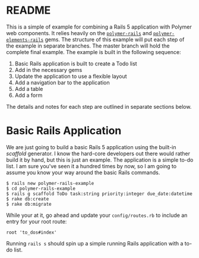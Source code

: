 # README

This is a simple of example for combining a Rails 5 application with
Polymer web components. It relies heavily on the
[`polymer-rails`](https://github.com/alchaplinsky/polymer-rails) and
[`polymer-elements-rails`](https://github.com/alchaplinsky/polymer-elements-rails) gems.
The structure of this example will put each step of the example in
separate branches. The master branch will hold the complete final example.
The example is built in the following sequence:

1. Basic Rails application is built to create a Todo list
1. Add in the necessary gems
1. Update the application to use a flexible layout
1. Add a navigation bar to the application
1. Add a table
1. Add a form

The details and notes for each step are outlined in separate sections below.

# Basic Rails Application

We are just going to build a basic Rails 5 application using the built-in
_scaffold_ generator. I know the hard-core developers out there would rather
build it by hand, but this is just an example. The application is a simple
to-do list. I am sure you've seen it a hundred times by now, so I am going to
assume you know your way around the basic Rails commands.

```
$ rails new polymer-rails-example
$ cd polymer-rails-example
$ rails g scaffold ToDo task:string priority:integer due_date:datetime
$ rake db:create
$ rake db:migrate
```

While your at it, go ahead and update your `config/routes.rb` to include an
entry for your root route:

```
root 'to_dos#index'
```

Running `rails s` should spin up a simple running Rails application with
a to-do list.
